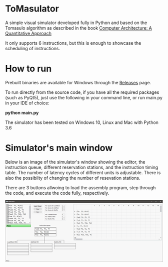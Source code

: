 # ToMasulator
A simple visual simulator developed fully in Python and based on the Tomasulo algorithm as described in the book [Computer Architecture: A Quantitative Approach](https://www.amazon.com/gp/product/0128119055/ref=dbs_a_def_rwt_bibl_vppi_i1)

It only supports 6 instructions, but this is enough to showcase the scheduling of instructions.

# How to run
Prebuilt binaries are available for Windows through the [Releases](https://github.com/masoud-ata/ToMasulator/releases/) page.

To run directly from the source code, if you have all the required packages (such as PyQt5), just use the following in your command line, or run main.py in your IDE of choice:

**python main.py**

The simulator has been tested on Windows 10, Linux and Mac with Python 3.6


# Simulator's main window
Below is an image of the simulator's window showing the editor, the instruction queue, different reservation stations, and the instruction timing table. The number of latency cycles of different units is adjustable. There is also the possibilty of changing the number of resevation stations.

There are 3 buttons allwoing to load the assembly program, step through the code, and execute the code fully, respectively.

![](images/sample_window.gif)

